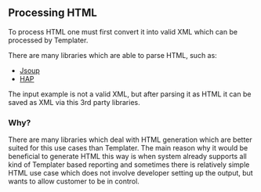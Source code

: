 ## Processing HTML

To process HTML one must first convert it into valid XML which can be processed by Templater.

There are many libraries which are able to parse HTML, such as:

  * [Jsoup](https://jsoup.org/)
  * [HAP](https://html-agility-pack.net/)

The input example is not a valid XML, but after parsing it as HTML it can be saved as XML via this 3rd party libraries.

### Why?

There are many libraries which deal with HTML generation which are better suited for this use cases than Templater.
The main reason why it would be beneficial to generate HTML this way is when system already supports all kind of 
Templater based reporting and sometimes there is relatively simple HTML use case which does not involve developer 
setting up the output, but wants to allow customer to be in control.
